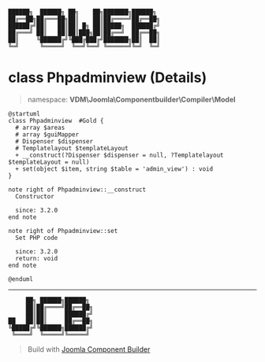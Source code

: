 ```
██████╗  ██████╗ ██╗    ██╗███████╗██████╗
██╔══██╗██╔═══██╗██║    ██║██╔════╝██╔══██╗
██████╔╝██║   ██║██║ █╗ ██║█████╗  ██████╔╝
██╔═══╝ ██║   ██║██║███╗██║██╔══╝  ██╔══██╗
██║     ╚██████╔╝╚███╔███╔╝███████╗██║  ██║
╚═╝      ╚═════╝  ╚══╝╚══╝ ╚══════╝╚═╝  ╚═╝
```
# class Phpadminview (Details)
> namespace: **VDM\Joomla\Componentbuilder\Compiler\Model**
```uml
@startuml
class Phpadminview  #Gold {
  # array $areas
  # array $guiMapper
  # Dispenser $dispenser
  # Templatelayout $templateLayout
  + __construct(?Dispenser $dispenser = null, ?Templatelayout $templateLayout = null)
  + set(object $item, string $table = 'admin_view') : void
}

note right of Phpadminview::__construct
  Constructor

  since: 3.2.0
end note

note right of Phpadminview::set
  Set PHP code

  since: 3.2.0
  return: void
end note
 
@enduml
```

---
```
     ██╗ ██████╗██████╗
     ██║██╔════╝██╔══██╗
     ██║██║     ██████╔╝
██   ██║██║     ██╔══██╗
╚█████╔╝╚██████╗██████╔╝
 ╚════╝  ╚═════╝╚═════╝
```
> Build with [Joomla Component Builder](https://git.vdm.dev/joomla/Component-Builder)

